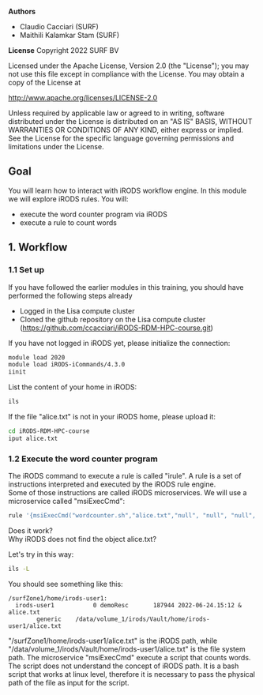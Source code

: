 **Authors**
- Claudio Cacciari (SURF)
- Maithili Kalamkar Stam (SURF)

**License**
Copyright 2022 SURF BV

Licensed under the Apache License, Version 2.0 (the "License"); you may not use this file except in compliance with the License. You may obtain a copy of the License at

http://www.apache.org/licenses/LICENSE-2.0

Unless required by applicable law or agreed to in writing, software distributed under the License is distributed on an "AS IS" BASIS, WITHOUT WARRANTIES OR CONDITIONS OF ANY KIND, either express or implied. See the License for the specific language governing permissions and limitations under the License.

## Goal
You will learn how to interact with iRODS workflow engine. In this module we will explore iRODS rules. You will:

- execute the word counter program via iRODS
- execute a rule to count words

## 1. Workflow

### 1.1 Set up

If you have followed the earlier modules in this training, you should have performed the following steps already 

- Logged in the Lisa compute cluster
- Cloned the github repository on the Lisa compute cluster (https://github.com/ccacciari/iRODS-RDM-HPC-course.git)

If you have not logged in iRODS yet, please initialize the connection:

```sh
module load 2020
module load iRODS-iCommands/4.3.0
iinit
```

List the content of your home in iRODS:

```sh
ils
```

If the file "alice.txt" is not in your iRODS home, please upload it:

```sh
cd iRODS-RDM-HPC-course
iput alice.txt
```

### 1.2 Execute the word counter program

The iRODS command to execute a rule is called "irule". A rule is a set of instructions interpreted and executed by the iRODS rule engine.  
Some of those instructions are called iRODS microservices. We will use a microservice called "msiExecCmd":  

```sh
rule '{msiExecCmd("wordcounter.sh","alice.txt","null", "null", "null", *out)}' "null" "*out"
```
Does it work?  
Why iRODS does not find the object alice.txt?

Let's try in this way:

```sh
ils -L
```

You should see something like this:

```
/surfZone1/home/irods-user1:
  irods-user1           0 demoResc       187944 2022-06-24.15:12 & alice.txt
        generic    /data/volume_1/irods/Vault/home/irods-user1/alice.txt
```
"/surfZone1/home/irods-user1/alice.txt" is the iRODS path, while "/data/volume_1/irods/Vault/home/irods-user1/alice.txt"
is the file system path. The microservice "msiExecCmd" execute a script that counts words. The script does not understand
the concept of iRODS path. It is a bash script that works at linux level, therefore it is necessary to pass the physical path
of the file as input for the script.
